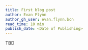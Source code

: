 ```yaml
---
title: First blog post
author: Evan Flynn
author_gh_user: evan.flynn.bcn
read_time: 10 min
publish_date: <Date of Publishing>
---
```


TBD
